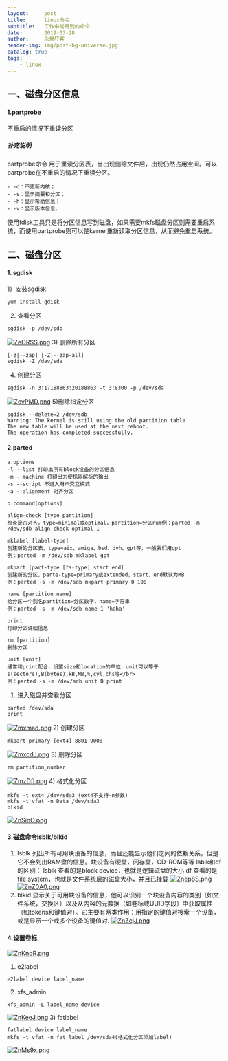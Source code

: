 ```yaml
---
layout:     post
title:      linux命令
subtitle:   工作中常用到的命令
date:       2019-03-28
author:     永泉狂客
header-img: img/post-bg-universe.jpg
catalog: true
tags:
    - linux
---
```

## 一、磁盘分区信息
#### 1.partprobe
不重启的情况下重读分区

##### 补充说明
partprobe命令 用于重读分区表，当出现删除文件后，出现仍然占用空间。可以partprobe在不重启的情况下重读分区。
```
- -d：不更新内核；
- -s：显示摘要和分区；
- -h：显示帮助信息；
- -v：显示版本信息。
```
使用fdisk工具只是将分区信息写到磁盘，如果需要mkfs磁盘分区则需要重启系统，而使用partprobe则可以使kernel重新读取分区信息，从而避免重启系统。

## 二、磁盘分区
#### 1. sgdisk
1）安装sgdisk
```
yum install gdisk
```
2) 查看分区
```
sgdisk -p /dev/sdb
```
[![ZeORSS.png](https://s2.ax1x.com/2019/06/26/ZeORSS.png)](https://imgchr.com/i/ZeORSS)
3) 删除所有分区
```
[-z|--zap] [-Z|--zap-all]
sgdisk -Z /dev/sda
```
4) 创建分区
```
sgdisk -n 3:17188863:20188863 -t 3:8300 -p /dev/sda
```
[![ZevPMD.png](https://s2.ax1x.com/2019/06/26/ZevPMD.png)](https://imgchr.com/i/ZevPMD)
5)删除指定分区
```
sgdisk --delete=2 /dev/sdb
Warning: The kernel is still using the old partition table.
The new table will be used at the next reboot.
The operation has completed successfully.
```

#### 2.parted
```
a.options
-l --list 打印出所有block设备的分区信息
-m --machine 打印出方便机器解析的输出
-s --script 不进入用户交互模式
-a --alignment 对齐分区

b.command[options]

align-check [type partition]
检查是否对齐，type=minimal或optimal，partition=分区num例：parted -m /dev/sdb align-check optimal 1

mklabel [label-type]
创建新的分区表，type=aix、amiga、bsd、dvh、gpt等，一般我们用gpt
例：parted -m /dev/sdb mklabel gpt

mkpart [part-type [fs-type] start end]
创建新的分区，parte-type=primary或extended，start、end默认为MB
例：parted -s -m /dev/sdb mkpart primary 0 100

name [partition name]
给分区一个别名partition=分区数字，name=字符串
例：parted -s -m /dev/sdb name 1 'haha'

print
打印分区详细信息

rm [partition]
删除分区

unit [unit]
通常和print配合，设置size和location的单位，unit可以等于s(sectors),B(bytes),kB,MB,%,cyl,chs等</br>
例：parted -s -m /dev/sdb unit B print
```
1) 进入磁盘并查看分区
```
parted /dev/sda
print
```
[![Zmxmad.png](https://s2.ax1x.com/2019/06/27/Zmxmad.png)](https://imgchr.com/i/Zmxmad)
2) 创建分区
```
mkpart primary [ext4] 8801 9000
```
[![ZmxcdJ.png](https://s2.ax1x.com/2019/06/27/ZmxcdJ.png)](https://imgchr.com/i/ZmxcdJ)
3) 删除分区
```
rm partition_number
```
[![ZmzDfI.png](https://s2.ax1x.com/2019/06/27/ZmzDfI.png)](https://imgchr.com/i/ZmzDfI)
4) 格式化分区
```
mkfs -t ext4 /dev/sda3 (ext4不支持-n参数)
mkfs -t vfat -n Data /dev/sda3
blkid
```
[![ZnSinO.png](https://s2.ax1x.com/2019/06/27/ZnSinO.png)](https://imgchr.com/i/ZnSinO)
#### 3.磁盘命令lsblk/blkid
1) lsblk
列出所有可用块设备的信息，而且还能显示他们之间的依赖关系，但是它不会列出RAM盘的信息。块设备有硬盘，闪存盘，CD-ROM等等
lsblk和df的区别：
lsblk 查看的是block device，也就是逻辑磁盘的大小
df 查看的是file system，也就是文件系统层的磁盘大小，并且已挂载
[![Znep8S.png](https://s2.ax1x.com/2019/06/27/Znep8S.png)](https://imgchr.com/i/Znep8S)
[![ZnZ0A0.png](https://s2.ax1x.com/2019/06/27/ZnZ0A0.png)](https://imgchr.com/i/ZnZ0A0)
2) blkid
显示关于可用块设备的信息，他可以识别一个块设备内容的类别（如文件系统，交换区）以及从内容的元数据（如卷标或UUID字段）中获取属性（如tokens和键值对）。它主要有两类作用：用指定的键值对搜索一个设备，或是显示一个或多个设备的键值对.
[![ZnZcjJ.png](https://s2.ax1x.com/2019/06/27/ZnZcjJ.png)](https://imgchr.com/i/ZnZcjJ)
#### 4.设置卷标
[![ZnKnoR.png](https://s2.ax1x.com/2019/06/27/ZnKnoR.png)](https://imgchr.com/i/ZnKnoR)
1) e2label
```
e2label device label_name
```
2) xfs_admin
```
xfs_admin -L label_name device
```
[![ZnKeeJ.png](https://s2.ax1x.com/2019/06/27/ZnKeeJ.png)](https://imgchr.com/i/ZnKeeJ)
3) fatlabel
```
fatlabel device label_name
mkfs -t vfat -n fat_label /dev/sda4(格式化分区添加label)
```
[![ZnMs9x.png](https://s2.ax1x.com/2019/06/27/ZnMs9x.png)](https://imgchr.com/i/ZnMs9x)
